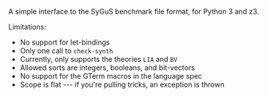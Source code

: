 A simple interface to the SyGuS benchmark file format, for Python 3 and z3.

Limitations:
* No support for let-bindings
* Only one call to `check-synth`
* Currently, only supports the theories `LIA` and `BV`
* Allowed sorts are integers, booleans, and bit-vectors
* No support for the GTerm macros in the language spec
* Scope is flat --- if you're pulling tricks, an exception is thrown
